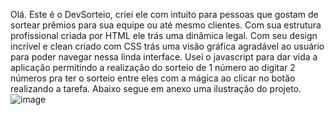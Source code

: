 Olá.
Este é o DevSorteio, criei ele com intuito para pessoas que gostam de sortear prêmios para sua equipe ou até mesmo clientes.
Com sua estrutura profissional criada por HTML ele trás uma dinâmica legal.
Com seu design incrível e clean criado com CSS trás uma visão gráfica agradável ao usuário para poder navegar nessa linda interface.
Usei o javascript para dar vida a aplicação permitindo a realização do sorteio de 1 número ao digitar 2 números pra ter o sorteio entre eles com a mágica ao clicar no botão realizando a tarefa.
Abaixo segue em anexo uma ilustração do projeto.
![image](https://github.com/user-attachments/assets/4534c344-3f8e-4458-9032-7f2c41e7261a)
